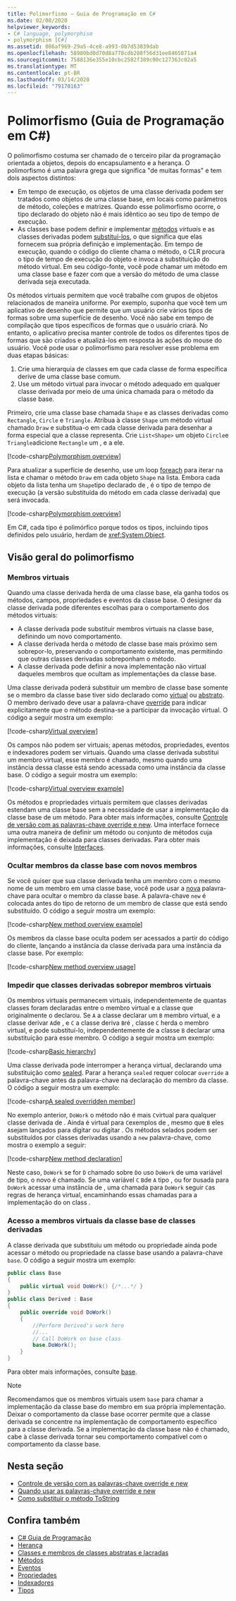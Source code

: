 ```yaml
---
title: Polimorfismo – Guia de Programação em C#
ms.date: 02/08/2020
helpviewer_keywords:
- C# language, polymorphism
- polymorphism [C#]
ms.assetid: 086af969-29a5-4ce8-a993-0b7d53839dab
ms.openlocfilehash: 58980bd0d70d8a778cdb208f56d31ee8465871a4
ms.sourcegitcommit: 7588136e355e10cbc2582f389c90c127363c02a5
ms.translationtype: MT
ms.contentlocale: pt-BR
ms.lasthandoff: 03/14/2020
ms.locfileid: "79170163"
---
```

# <a name="polymorphism-c-programming-guide"></a>Polimorfismo (Guia de Programação em C#)

O polimorfismo costuma ser chamado de o terceiro pilar da programação orientada a objetos, depois do encapsulamento e a herança. O polimorfismo é uma palavra grega que significa "de muitas formas" e tem dois aspectos distintos:
  
- Em tempo de execução, os objetos de uma classe derivada podem ser tratados como objetos de uma classe base, em locais como parâmetros de método, coleções e matrizes. Quando esse polimorfismo ocorre, o tipo declarado do objeto não é mais idêntico ao seu tipo de tempo de execução.
- As classes base podem definir e implementar [métodos](../../language-reference/keywords/virtual.md) *virtuais* e as classes derivadas podem [substituí-los](../../language-reference/keywords/override.md), o que significa que elas fornecem sua própria definição e implementação. Em tempo de execução, quando o código do cliente chama o método, o CLR procura o tipo de tempo de execução do objeto e invoca a substituição do método virtual. Em seu código-fonte, você pode chamar um método em uma classe base e fazer com que a versão do método de uma classe derivada seja executada.

Os métodos virtuais permitem que você trabalhe com grupos de objetos relacionados de maneira uniforme. Por exemplo, suponha que você tem um aplicativo de desenho que permite que um usuário crie vários tipos de formas sobre uma superfície de desenho. Você não sabe em tempo de compilação que tipos específicos de formas que o usuário criará. No entanto, o aplicativo precisa manter controle de todos os diferentes tipos de formas que são criados e atualizá-los em resposta às ações do mouse do usuário. Você pode usar o polimorfismo para resolver esse problema em duas etapas básicas:

1. Crie uma hierarquia de classes em que cada classe de forma específica derive de uma classe base comum.
1. Use um método virtual para invocar o método adequado em qualquer classe derivada por meio de uma única chamada para o método da classe base.

Primeiro, crie uma classe base chamada `Shape` e as classes derivadas como `Rectangle`, `Circle` e `Triangle`. Atribua à classe `Shape` um método virtual chamado `Draw` e substitua-o em cada classe derivada para desenhar a forma especial que a classe representa. Crie `List<Shape>` um objeto `Circle`e `Triangle`adicione `Rectangle` um , e a ele.

[!code-csharp[Polymorphism overview](~/samples/snippets/csharp/objectoriented/Inheritance.cs#PolymorphismOverview)]

Para atualizar a superfície de desenho, use um loop [foreach](../../language-reference/keywords/foreach-in.md) para iterar na lista e chamar o método `Draw` em cada objeto `Shape` na lista. Embora cada objeto da lista tenha um `Shape`tipo declarado de , é o tipo de tempo de execução (a versão substituída do método em cada classe derivada) que será invocada.

[!code-csharp[Polymorphism overview](~/samples/snippets/csharp/objectoriented/Inheritance.cs#UsePolymorphism)]

Em C#, cada tipo é polimórfico porque todos os tipos, incluindo tipos definidos pelo usuário, herdam de <xref:System.Object>.  

## <a name="polymorphism-overview"></a>Visão geral do polimorfismo

### <a name="virtual-members"></a>Membros virtuais

Quando uma classe derivada herda de uma classe base, ela ganha todos os métodos, campos, propriedades e eventos da classe base. O designer da classe derivada pode diferentes escolhas para o comportamento dos métodos virtuais:

- A classe derivada pode substituir membros virtuais na classe base, definindo um novo comportamento.
- A classe derivada herda o método de classe base mais próximo sem sobrepor-lo, preservando o comportamento existente, mas permitindo que outras classes derivadas sobreponham o método.
- A classe derivada pode definir a nova implementação não virtual daqueles membros que ocultam as implementações da classe base.

Uma classe derivada poderá substituir um membro de classe base somente se o membro da classe base tiver sido declarado como [virtual](../../language-reference/keywords/virtual.md) ou [abstrato](../../language-reference/keywords/abstract.md). O membro derivado deve usar a palavra-chave [override](../../language-reference/keywords/override.md) para indicar explicitamente que o método destina-se a participar da invocação virtual. O código a seguir mostra um exemplo:

[!code-csharp[Virtual overview](~/samples/snippets/csharp/objectoriented/Inheritance.cs#VirtualMethods)]

Os campos não podem ser virtuais; apenas métodos, propriedades, eventos e indexadores podem ser virtuais. Quando uma classe derivada substitui um membro virtual, esse membro é chamado, mesmo quando uma instância dessa classe está sendo acessada como uma instância da classe base. O código a seguir mostra um exemplo:

[!code-csharp[Virtual overview example](~/samples/snippets/csharp/objectoriented/Inheritance.cs#VirtualMethods)]

Os métodos e propriedades virtuais permitem que classes derivadas estendam uma classe base sem a necessidade de usar a implementação da classe base de um método. Para obter mais informações, consulte [Controle de versão com as palavras-chave override e new](./versioning-with-the-override-and-new-keywords.md). Uma interface fornece uma outra maneira de definir um método ou conjunto de métodos cuja implementação é deixada para classes derivadas. Para obter mais informações, consulte [Interfaces](../interfaces/index.md).

### <a name="hide-base-class-members-with-new-members"></a>Ocultar membros da classe base com novos membros

Se você quiser que sua classe derivada tenha um membro com o mesmo nome de um membro em uma classe base, você pode usar a [nova](../../language-reference/keywords/new-modifier.md) palavra-chave para ocultar o membro da classe base. A palavra-chave `new` é colocada antes do tipo de retorno de um membro de classe que está sendo substituído. O código a seguir mostra um exemplo:

[!code-csharp[New method overview example](~/samples/snippets/csharp/objectoriented/Inheritance.cs#NewMethods)]

Os membros da classe base oculta podem ser acessados a partir do código do cliente, lançando a instância da classe derivada para uma instância da classe base. Por exemplo: 

[!code-csharp[New method overview usage](~/samples/snippets/csharp/objectoriented/Inheritance.cs#UseNewMethods)]

### <a name="prevent-derived-classes-from-overriding-virtual-members"></a>Impedir que classes derivadas sobrepor membros virtuais  

Os membros virtuais permanecem virtuais, independentemente de quantas classes foram declaradas entre o membro virtual e a classe que originalmente o declarou. Se `A` a classe declarar um `B` membro virtual, e a classe derivar `A`de , e `C` a classe deriva `B`ré , classe `C` herda o membro virtual, e pode substituí-lo, independentemente de a classe `B` declarar uma substituição para esse membro. O código a seguir mostra um exemplo:

[!code-csharp[Basic hierarchy](~/samples/snippets/csharp/objectoriented/Hierarchy.cs#FirstHierarchy)]

Uma classe derivada pode interromper a herança virtual, declarando uma substituição como [sealed](../../language-reference/keywords/sealed.md). Parar a herança `sealed` requer colocar `override` a palavra-chave antes da palavra-chave na declaração do membro da classe. O código a seguir mostra um exemplo:

[!code-csharp[A sealed overridden member](~/samples/snippets/csharp/objectoriented/Hierarchy.cs#SealedOverride)]

No exemplo anterior, `DoWork` o método não é mais `C`virtual para qualquer classe derivada de . Ainda é virtual para `C`exemplos de , mesmo que `B` eles `A`sejam lançados para digitar ou digitar . Os métodos selados podem ser substituídos por classes derivadas usando a `new` palavra-chave, como mostra o exemplo a seguir:

[!code-csharp[New method declaration](~/samples/snippets/csharp/objectoriented/Hierarchy.cs#NewDeclaration)]

Neste caso, `DoWork` se for `D` chamado sobre `D`o uso `DoWork` de uma variável de tipo, o novo é chamado. Se uma variável `C` `B`de `A` tipo , ou for `D`usada para `DoWork` acessar uma instância de , uma chamada para `DoWork` seguir `C`as regras de herança virtual, encaminhando essas chamadas para a implementação do on class .

### <a name="access-base-class-virtual-members-from-derived-classes"></a>Acesso a membros virtuais da classe base de classes derivadas

A classe derivada que substituiu um método ou propriedade ainda pode acessar o método ou propriedade na classe base usando a palavra-chave `base`. O código a seguir mostra um exemplo:

```csharp
public class Base
{
    public virtual void DoWork() {/*...*/ }
}
public class Derived : Base
{
    public override void DoWork()
    {
        //Perform Derived's work here
        //...
        // Call DoWork on base class
        base.DoWork();
    }
}
```

Para obter mais informações, consulte [base](../../language-reference/keywords/base.md).

> [!NOTE]
> Recomendamos que os membros virtuais usem `base` para chamar a implementação da classe base do membro em sua própria implementação. Deixar o comportamento da classe base ocorrer permite que a classe derivada se concentre na implementação de comportamento específico para a classe derivada. Se a implementação da classe base não é chamado, cabe à classe derivada tornar seu comportamento compatível com o comportamento da classe base.

## <a name="in-this-section"></a>Nesta seção

- [Controle de versão com as palavras-chave override e new](./versioning-with-the-override-and-new-keywords.md)
- [Quando usar as palavras-chave override e new](./knowing-when-to-use-override-and-new-keywords.md)
- [Como substituir o método ToString](./how-to-override-the-tostring-method.md)

## <a name="see-also"></a>Confira também

- [C# Guia de Programação](../index.md)
- [Herança](./inheritance.md)
- [Classes e membros de classes abstratas e lacradas](./abstract-and-sealed-classes-and-class-members.md)
- [Métodos](./methods.md)
- [Eventos](../events/index.md)
- [Propriedades](./properties.md)
- [Indexadores](../indexers/index.md)
- [Tipos](../types/index.md)
